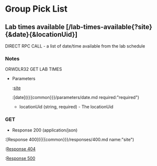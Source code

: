 # Group Pick List

## Lab times available [/lab-times-available{?site}{&date}{&locationUid}]

DIRECT RPC CALL - a list of date/time available from the lab schedule

### Notes

ORWDLR32 GET LAB TIMES

+ Parameters

    :[site]({{{common}}}/parameters/site.md)

    :[date]({{{common}}}/parameters/date.md required:"required")

    + locationUid (string, required) - The locationUid

### GET

+ Response 200 (application/json)

:[Response 400]({{{common}}}/responses/400.md name:"site")

:[Response 404]({{{common}}}/responses/404.md)

:[Response 500]({{{common}}}/responses/500.md)


